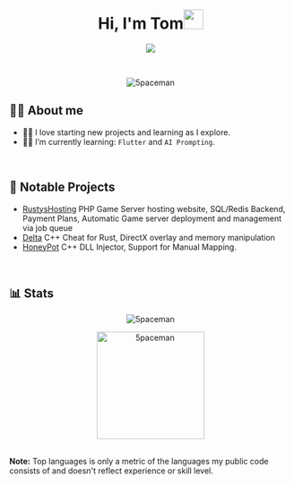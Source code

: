 <h1 align="center">Hi, I'm Tom<img src="https://media.giphy.com/media/hvRJCLFzcasrR4ia7z/giphy.gif" width="35"></h1>
<p align="center">
  <a href="https://github.com/5paceman"><img src="Animation.gif"></a>
</p>


<br>

<p align="center"> 
	<img src="https://komarev.com/ghpvc/?username=5paceman&label=Profile%20views&color=0e75b6&style=plastic" alt="5paceman" />
</p>


## :sassy_man:  About me
- :technologist: I love starting new projects and learning as I explore.
- :student: I’m currently learning: `Flutter` and `AI Prompting`.
<br>

## :key:  Notable Projects
- [RustysHosting](https://github.com/5paceman/RustysHosting) PHP Game Server hosting website, SQL/Redis Backend, Payment Plans, Automatic Game server deployment and management via job queue
- [Delta](https://github.com/5paceman/Delta) C++ Cheat for Rust, DirectX overlay and memory manipulation
- [HoneyPot](https://github.com/5paceman/HoneyPot) C++ DLL Injector, Support for Manual Mapping.


<br>

## 📊 Stats
<p align="center"><img src="https://github-readme-streak-stats.herokuapp.com/?user=5paceman&theme=algolia" alt="5paceman" /></p>

<p align="center"><img src="https://github-readme-stats.vercel.app/api/top-langs?username=5paceman&langs_count=10&show_icons=true&locale=en&layout=compact&theme=algolia" alt="5paceman" height="192px"/></p>
  <br/>
  <b>Note:</b> Top languages is only a metric of the languages my public code consists of and doesn't reflect experience or skill level.
  </p>
<br/>

